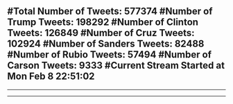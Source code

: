 #Total Number of Tweets: 577374 
#Number of Trump Tweets: 198292
#Number of Clinton Tweets: 126849
#Number of Cruz Tweets: 102924
#Number of Sanders Tweets: 82488
#Number of Rubio Tweets: 57494
#Number of Carson Tweets: 9333
#Current Stream Started at Mon Feb  8 22:51:02
---
---
---
